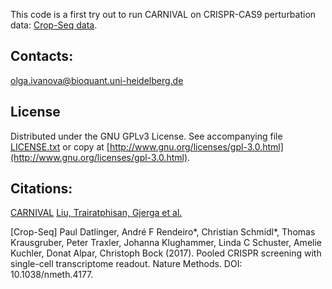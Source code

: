 This code is a first try out to run CARNIVAL on CRISPR-CAS9 perturbation data: [Crop-Seq data](http://www.medical-epigenomics.org/papers/datlinger2017/).

## Contacts: 
olga.ivanova@bioquant.uni-heidelberg.de

## License

Distributed under the GNU GPLv3 License. See accompanying file [LICENSE.txt]() or copy at [http://www.gnu.org/licenses/gpl-3.0.html](http://www.gnu.org/licenses/gpl-3.0.html).

## Citations: 
[CARNIVAL](https://github.com/saezlab/CARNIVAL)
[Liu, Trairatphisan, Gjerga et al.](https://www.biorxiv.org/content/10.1101/541888v1)

[Crop-Seq]
Paul Datlinger, André F Rendeiro*, Christian Schmidl*, Thomas Krausgruber, Peter Traxler, Johanna Klughammer, Linda C Schuster, Amelie Kuchler, Donat Alpar, Christoph Bock (2017). Pooled CRISPR screening with single-cell transcriptome readout. Nature Methods. DOI: 10.1038/nmeth.4177. 
